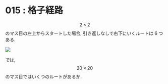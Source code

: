 # 015 : 格子経路

$$2×2$$ のマス目の左上からスタートした場合, 引き返しなしで右下にいくルートは 6 つある.

![](https://projecteuler.net/project/images/p015.png)

では, $$20×20$$ のマス目ではいくつのルートがあるか.
